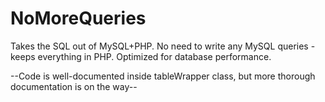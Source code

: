 # NoMoreQueries
Takes the SQL out of MySQL+PHP. No need to write any MySQL queries - keeps everything in PHP. Optimized for database performance. 

--Code is well-documented inside tableWrapper class, but more thorough documentation is on the way--
